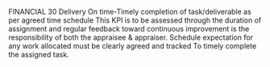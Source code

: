 FINANCIAL	30	Delivery On time-Timely completion of task/deliverable as per agreed time schedule	This KPI is to be assessed through the duration of assignment and regular feedback toward continuous improvement is the responsibility of both the appraisee & appraiser. Schedule expectation for any work allocated must be clearly agreed and tracked	To timely complete the assigned task.
